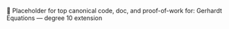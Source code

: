 💠 Placeholder for top canonical code, doc, and proof-of-work for: Gerhardt Equations — degree 10 extension
